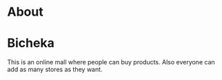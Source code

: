 # About

# Bicheka

This is an online mall where people can buy products. Also everyone can add as many stores as they want.
